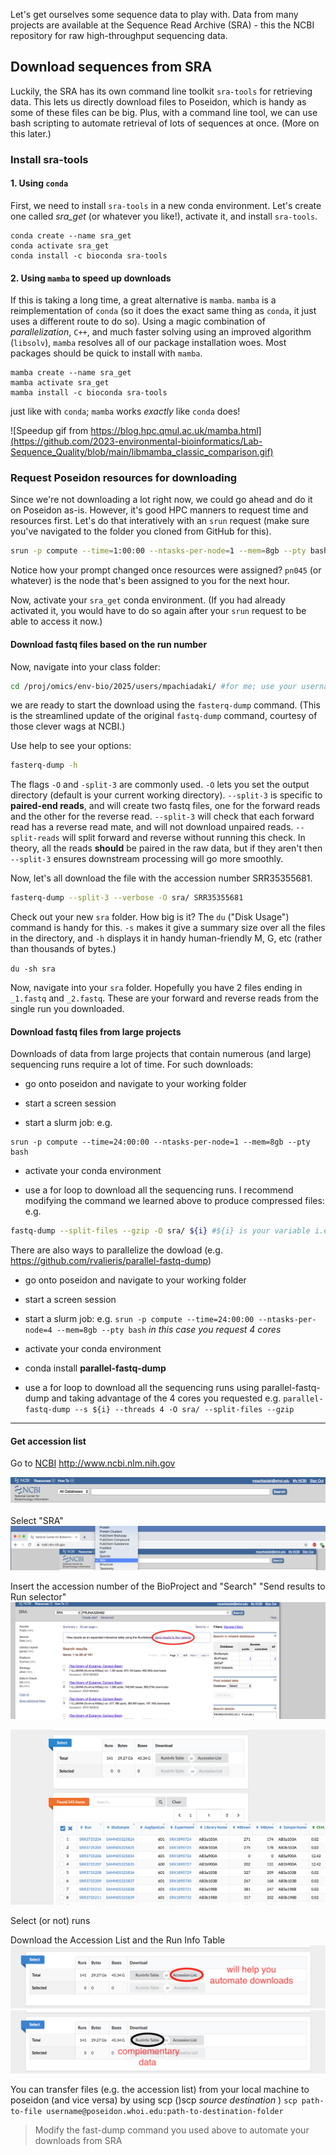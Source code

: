 Let's get ourselves some sequence data to play with. Data from many projects are available at the Sequence Read Archive (SRA) - this the NCBI repository for raw high-throughput sequencing data. 

## Download sequences from SRA

Luckily, the SRA has its own command line toolkit `sra-tools` for retrieving data. This lets us directly download files to Poseidon, which is handy as some of these files can be big. Plus, with a command line tool, we can use bash scripting to automate retrieval of lots of sequences at once. (More on this later.)

### Install sra-tools

#### 1. Using `conda`
First, we need to install `sra-tools` in a new conda environment. Let's create one called *sra_get* (or whatever you like!), activate it, and install `sra-tools`.

```
conda create --name sra_get
conda activate sra_get
conda install -c bioconda sra-tools
```

#### 2. Using `mamba` to speed up downloads
If this is taking a long time, a great alternative is `mamba`. `mamba` is a reimplementation of `conda` (so it does the exact same thing as `conda`, it just uses a different route to do so). Using a magic combination of _parallelization_, `C++`, and much faster solving using an improved algorithm (`libsolv`), `mamba` resolves all of our package installation woes. Most packages should be quick to install with `mamba`. 

```
mamba create --name sra_get
mamba activate sra_get
mamba install -c bioconda sra-tools
```

just like with `conda`; `mamba` works _exactly_ like `conda` does!

![Speedup gif from https://blog.hpc.qmul.ac.uk/mamba.html](https://github.com/2023-environmental-bioinformatics/Lab-Sequence_Quality/blob/main/libmamba_classic_comparison.gif)

### Request Poseidon resources for downloading

Since we're not downloading a lot right now, we could go ahead and do it on Poseidon as-is. However, it's good HPC manners to request time and resources first. Let's do that interatively with an `srun` request (make sure you've navigated to the folder you cloned from GitHub for this).

```bash
srun -p compute --time=1:00:00 --ntasks-per-node=1 --mem=8gb --pty bash
```

Notice how your prompt changed once resources were assigned? `pn045` (or whatever) is the node that's been assigned to you for the next hour.

Now, activate your `sra_get` conda environment. (If you had already activated it, you would have to do so again after your `srun` request to be able to access it now.)

#### Download fastq files based on the run number 

Now, navigate into your class folder:
```bash
cd /proj/omics/env-bio/2025/users/mpachiadaki/ #for me; use your username instead
```

we are ready to start the download using the `fasterq-dump` command. (This is the streamlined update of the original `fastq-dump` command, courtesy of those clever wags at NCBI.)

Use help to see your options:
```bash
fasterq-dump -h
```

The flags `-O` and `-split-3` are commonly used. `-O` lets you set the output directory (default is your current working directory).  `--split-3` is specific to **paired-end reads**, and will create two fastq files, one for the forward reads and the other for the reverse read. `--split-3` will check that each forward read has a reverse read mate, and will not download unpaired reads. `--split-reads` will split forward and reverse without running this check. In theory, all the reads **should** be paired in the raw data, but if they aren't then `--split-3` ensures downstream processing will go more smoothly.

Now, let's all download the file with the accession number SRR35355681. 

```bash
fasterq-dump --split-3 --verbose -O sra/ SRR35355681
```

Check out your new `sra` folder. How big is it? The `du` ("Disk Usage") command is handy for this. `-s` makes it give a summary size over all the files in the directory, and `-h` displays it in handy human-friendly M, G, etc (rather than thousands of bytes.)

`du -sh sra`

Now, navigate into your `sra` folder. Hopefully you have 2 files ending in `_1.fastq` and `_2.fastq`. These are your forward and reverse reads from the single run you downloaded.

#### Download fastq files from large projects
Downloads of data from large projects that contain numerous (and large) sequencing runs require a lot of time. For such downloads:

- go onto poseidon and navigate to your working folder
  
- start a screen session
  
- start a slurm job: e.g. 
```
srun -p compute --time=24:00:00 --ntasks-per-node=1 --mem=8gb --pty bash
```
- activate your conda environment
  
- use a for loop to download all the sequencing runs. I recommend modifying the command we learned above to produce compressed files: e.g. 
``` bash
fastq-dump --split-files --gzip -O sra/ ${i} #${i} is your variable i.e. sra-id
```



There are also ways to parallelize the dowload (e.g. https://github.com/rvalieris/parallel-fastq-dump)

- go onto poseidon and navigate to your working folder

- start a screen session

- start a slurm job: e.g. ```srun -p compute --time=24:00:00 --ntasks-per-node=4 --mem=8gb --pty bash``` *in this case you request 4 cores*

- activate your conda environment

- conda install **parallel-fastq-dump**

- use a for loop to download all the sequencing runs using parallel-fastq-dump and taking advantage of the 4 cores you requested e.g. ```parallel-fastq-dump --s ${i} --threads 4 -O sra/ --split-files --gzip```


----------


#### Get accession list
Go to [NCBI](http://www.ncbi.nlm.nih.go/v) http://www.ncbi.nlm.nih.gov

![Alt text](/images/sra1.png)


Select "SRA"
![Alt text](/images/sra2.png)


Insert the accession number of the BioProject and "Search"
"Send results to Run selector"
![Alt text](/images/sra3.png)




![Alt text](/images/sra4.png)


Select (or not) runs

Download the Accession List and the Run Info Table 
![Alt text](/images/accesion.png)
![Alt text](/images/list.png)

You can transfer files (e.g. the accession list) from your local machine to poseidon (and vice versa) by using scp ()scp *source* *destination* )
```scp path-to-file username@poseidon.whoi.edu:path-to-destination-folder```

> Modify the fast-dump command you used above to automate your downloads from SRA

